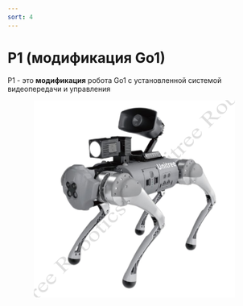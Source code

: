 ```yaml
---
sort: 4
---
```



# P1 (модификация Go1)

P1 - это **модификация** робота Go1 с установленной системой видеопередачи и управления

<center>
<img src="/assets/images/p1_manual.png" width="400px"/>
</center>

